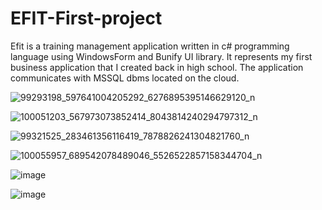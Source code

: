 # EFIT-First-project
Efit is a training management application written in c# programming language using WindowsForm and Bunify UI library. 
It represents my first business application that I created back in high school. The application communicates with MSSQL dbms located on the cloud.

![99293198_597641004205292_6276895395146629120_n](https://user-images.githubusercontent.com/93669392/231290297-dd8364bb-edbb-4c84-94f8-399d0df35147.png)

![100051203_567973073852414_8043814240294797312_n](https://user-images.githubusercontent.com/93669392/231290356-4be9cefc-a4d3-445e-b4c0-ad0fda07f988.png)

![99321525_283461356116419_7878826241304821760_n](https://user-images.githubusercontent.com/93669392/231290400-f2d86efd-8074-4919-a5f1-9032fd714598.png)

![100055957_689542078489046_5526522857158344704_n](https://user-images.githubusercontent.com/93669392/231290448-250c52ea-4927-4013-860f-905cffa7a5c4.png)

![image](https://user-images.githubusercontent.com/93669392/231290511-1b532d6c-a1b2-4bbf-b360-3c17c5373745.png)

![image](https://user-images.githubusercontent.com/93669392/231290601-364375db-84d8-4226-a2af-8c79702d0ebd.png)

